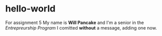 # hello-world
For assignment 5
My name is **Will Pancake** and I'm a senior in the *Entrepreurship Program*
I comitted __without__ a message, adding one now.
